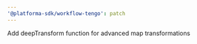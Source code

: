 ```yaml
---
'@platforma-sdk/workflow-tengo': patch
---
```


Add deepTransform function for advanced map transformations
